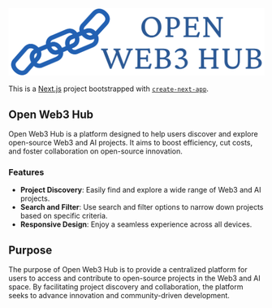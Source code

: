 ![Open Web3 Hub Logo](./public/open-web3-hub-logo.png)

This is a [Next.js](https://nextjs.org) project bootstrapped with [`create-next-app`](https://nextjs.org/docs/app/api-reference/cli/create-next-app).

## Open Web3 Hub

Open Web3 Hub is a platform designed to help users discover and explore open-source Web3 and AI projects. It aims to boost efficiency, cut costs, and foster collaboration on open-source innovation.

### Features

- **Project Discovery**: Easily find and explore a wide range of Web3 and AI projects.
- **Search and Filter**: Use search and filter options to narrow down projects based on specific criteria.
- **Responsive Design**: Enjoy a seamless experience across all devices.

## Purpose

The purpose of Open Web3 Hub is to provide a centralized platform for users to access and contribute to open-source projects in the Web3 and AI space. By facilitating project discovery and collaboration, the platform seeks to advance innovation and community-driven development.
